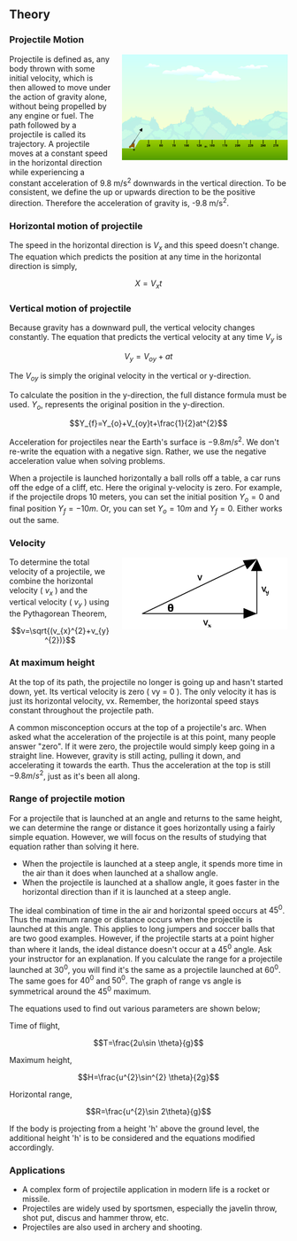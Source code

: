 ## Theory

### Projectile Motion


<div style="float: right; margin-left: 20px;"> <img src="./images/figure1.jpg" alt="Figure 1" style="max-width: 300px; height: auto;"> <p style="text-align: center; font-size: smaller; font-style: italic;"></p> </div>

Projectile is defined as, any body thrown with some initial velocity, which is then allowed to move under the action of gravity alone, without being propelled by any engine or fuel. The path followed by a projectile is called its trajectory. A projectile moves at a constant speed in the horizontal direction while experiencing a constant acceleration of 9.8 m/s<sup>2</sup> downwards in the vertical direction. To be consistent, we define the up or upwards direction to be the positive direction. Therefore the acceleration of gravity is, -9.8 m/s<sup>2</sup>.

### Horizontal motion of projectile
 

The speed in the horizontal direction is $V_{x}$ and this speed doesn't change. The equation which predicts the position at any time in the horizontal direction is simply,

$$X=V_{x}t$$

### Vertical motion of projectile
 

Because gravity has a downward pull, the vertical velocity changes constantly. The equation that predicts the vertical velocity at any time $V_{y}$ is

$$V_{y}=V_{oy}+at$$

The $V_{oy}$ is simply the original velocity in the vertical or y-direction.

To calculate the position in the y-direction, the full distance formula must be used. $Y_{o}$, represents the original position in the y-direction.

$$Y_{f}=Y_{o}+V_{oy}t+\frac{1}{2}at^{2}$$

Acceleration for projectiles near the Earth's surface is $-9.8 m/s^{2}$. We don't re-write the equation with a negative sign.  Rather, we use the negative acceleration value when solving problems.
 
When a projectile is launched horizontally  a ball rolls off a table, a car runs off the edge of a cliff, etc.  Here the original y-velocity is zero. For example, if the projectile drops 10 meters, you can set the initial position $Y_{o} = 0$ and final position $Y_{f} = -10 m$. Or, you can set $Y_{o} = 10 m$ and $Y_{f} = 0$. Either works out the same.

 

### Velocity
 
<div style="float: right; margin-left: 20px;"> <img src="./images/figure2.jpg" alt="Figure 1" style="max-width: 300px; height: auto;"> <p style="text-align: center; font-size: smaller; font-style: italic;"></p> </div>


To determine the total velocity of a projectile, we combine the horizontal velocity
( $v_{x}$ ) and the vertical velocity ( $v_{y}$ ) using the Pythagorean Theorem,

$$v=\sqrt{(v_{x}^{2}+v_{y}^{2})}$$


### At maximum height

 

At the top of its path, the projectile no longer is going up and hasn't started down, yet. Its vertical velocity is zero ( vy = 0 ). The only velocity it has is just its horizontal velocity, vx. Remember, the horizontal speed stays constant throughout the projectile path.

A common misconception occurs at the top of a projectile's arc. When asked what the acceleration of the projectile is at this point, many people answer "zero". If it were zero, the projectile would simply keep going in a straight line. However, gravity is still acting, pulling it down, and accelerating it towards the earth. Thus the acceleration at the top is still $-9.8 m/s^{2}$, just as it's been all along.

 

### Range of projectile motion
 

For a projectile that is launched at an angle and returns to the same height, we can determine the range or distance it goes horizontally using a fairly simple equation. However, we will focus on the results of studying that equation rather than solving it here.

- When the projectile is launched at a steep angle, it spends more time in the air than it does when launched at a shallow angle.
- When the projectile is launched at a shallow angle, it goes faster in the horizontal direction than if it is launched at a steep angle.
 

The ideal combination of time in the air and horizontal speed occurs at $45^{0}$. Thus the maximum range or distance occurs when the projectile is launched at this angle. This applies to long jumpers and soccer balls that are two good examples. However, if the projectile starts at a point higher than where it lands, the ideal distance doesn't occur at a $45^{0}$ angle. Ask your instructor for an explanation. If you calculate the range for a projectile launched at $30^{0}$, you will find it's the same as a projectile launched at $60^{0}$. The same goes for $40^{0}$ and $50^{0}$. The graph of range vs angle is symmetrical around the $45^{0}$ maximum.

The equations used to find out various parameters are shown below;

Time of flight, 

$$T=\frac{2u\sin \theta}{g}$$

Maximum height,

$$H=\frac{u^{2}\sin^{2} \theta}{2g}$$

Horizontal range,

$$R=\frac{u^{2}\sin 2\theta}{g}$$

If the body is projecting from a height 'h' above the ground level, the additional height 'h' is to be considered and the equations modified accordingly.


### Applications
- A complex form of projectile application in modern life  is a rocket or missile.
- Projectiles are widely used by sportsmen, especially the javelin throw, shot put, discus and hammer throw, etc.
- Projectiles are also used in  archery and shooting.
